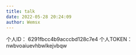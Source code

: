 ```yaml
---
title: talk
date: 2022-05-28 20:24:09
author: Wemsx
---
```


个人ID：
6291fbcc4b9acccbd128c7e4
个人TOKEN：
nwbvoaiuevhbwlkejvbqw
